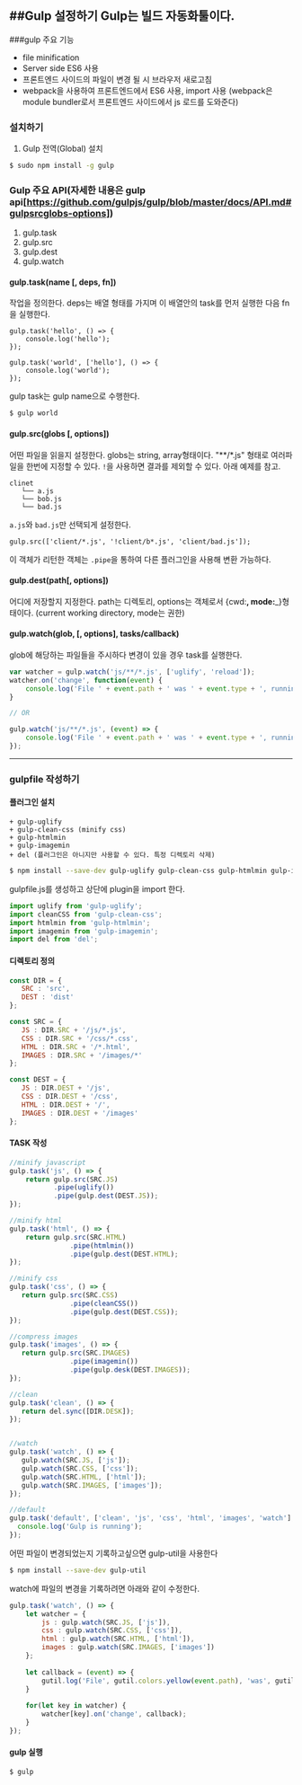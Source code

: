 ##Gulp 설정하기
Gulp는 빌드 자동화툴이다. 
---
###gulp 주요 기능
+ file minification
+ Server side ES6 사용
+ 프론트엔드 사이드의 파일이 변경 될 시 브라우저 새로고침
+ webpack을 사용하여 프론트엔드에서 ES6 사용, import 사용
  (webpack은 module bundler로서 프론트엔드 사이드에서 js 로드를 도와준다)
### 설치하기
1. Gulp 전역(Global) 설치
```sh
$ sudo npm install -g gulp
```

### Gulp 주요 API(자세한 내용은 gulp api[https://github.com/gulpjs/gulp/blob/master/docs/API.md#gulpsrcglobs-options])
1. gulp.task
2. gulp.src
3. gulp.dest
4. gulp.watch

#### gulp.task(name [, deps, fn])
작업을 정의한다.
deps는 배열 형태를 가지며 이 배열안의 task를 먼저 실행한 다음 fn을 실행한다.

```
gulp.task('hello', () => {
    console.log('hello');
});

gulp.task('world', ['hello'], () => {
    console.log('world');
});
```
gulp task는 gulp name으로 수행한다.

```sh
$ gulp world
```

#### gulp.src(globs [, options])
어떤 파일을 읽을지 설정한다.
globs는 string, array형태이다. "**/*.js" 형태로 여러파일을 한번에 지정할 수 있다.
`!`을 사용하면 결과를 제외할 수 있다. 아래 예제를 참고.
```
clinet
   └── a.js
   └── bob.js
   └── bad.js
``` 
`a.js`와 `bad.js`만 선택되게 설정한다.
```
gulp.src(['client/*.js', '!client/b*.js', 'client/bad.js']);
```
이 객체가 리턴한 객체는 `.pipe`을 통하여 다른 플러그인을 사용해 변환 가능하다.

#### gulp.dest(path[, options])
어디에 저장할지 지정한다.
path는 디렉토리, options는 객체로서 {cwd:__, mode:___}형태이다.
(current working directory, mode는 권한)

#### gulp.watch(glob, [, options], tasks/callback)
glob에 해당하는 파일들을 주시하다 변경이 있을 경우  task를 실행한다.

```js
var watcher = gulp.watch('js/**/*.js', ['uglify', 'reload']);
watcher.on('change', function(event) {
    console.log('File ' + event.path + ' was ' + event.type + ', running tasks...');
}

// OR 

gulp.watch('js/**/*.js', (event) => {
    console.log('File ' + event.path + ' was ' + event.type + ', running tasks...');
});
```

-------------------
### gulpfile 작성하기
#### 플러그인 설치
    + gulp-uglify
    + gulp-clean-css (minify css)
    + gulp-htmlmin
    + gulp-imagemin
    + del (플러그인은 아니지만 사용할 수 있다. 특정 디렉토리 삭제)
 
 ```sh
 $ npm install --save-dev gulp-uglify gulp-clean-css gulp-htmlmin gulp-imagemin del
 ```
 
 gulpfile.js를 생성하고 상단에 plugin을 import 한다.
 ```js
 import uglify from 'gulp-uglify';
 import cleanCSS from 'gulp-clean-css';
 import htmlmin from 'gulp-htmlmin';
 import imagemin from 'gulp-imagemin';
 import del from 'del';
 ```
 
 #### 디렉토리 정의
 ```js
const DIR = {
    SRC : 'src',
    DEST : 'dist' 
};

const SRC = {
    JS : DIR.SRC + '/js/*.js',
    CSS : DIR.SRC + '/css/*.css',
    HTML : DIR.SRC + '/*.html',
    IMAGES : DIR.SRC + '/images/*'
};

const DEST = {
    JS : DIR.DEST + '/js',
    CSS : DIR.DEST + '/css',
    HTML : DIR.DEST + '/',
    IMAGES : DIR.DEST + '/images'
};
 ```
 
 #### TASK 작성
 
 
 ```js
 //minify javascript
 gulp.task('js', () => {
     return gulp.src(SRC.JS)
            .pipe(uglify())
            .pipe(gulp.dest(DEST.JS));
 });
 
 //minify html
 gulp.task('html', () => {
     return gulp.src(SRC.HTML)
                .pipe(htmlmin())
                .pipe(gulp.dest(DEST.HTML);
 });    
 
 //minify css
 gulp.task('css', () => {
    return gulp.src(SRC.CSS)
                .pipe(cleanCSS())
                .pipe(gulp.dest(DEST.CSS));
});

//compress images
gulp.task('images', () => {
    return gulp.src(SRC.IMAGES)
                .pipe(imagemin())
                .pipe(gulp.desk(DEST.IMAGES));
});

//clean
gulp.task('clean', () => {
    return del.sync([DIR.DESK]);
});


//watch
gulp.task('watch', () => {
    gulp.watch(SRC.JS, ['js']);
    gulp.watch(SRC.CSS, ['css']);
    gulp.watch(SRC.HTML, ['html']);
    gulp.watch(SRC.IMAGES, ['images']);
});

//default
gulp.task('default', ['clean', 'js', 'css', 'html', 'images', 'watch'], () => {
   console.log('Gulp is running');
});


 ```
어떤 파일이 변경되었는지 기록하고싶으면 gulp-util을 사용한다
```sh
$ npm install --save-dev gulp-util
```

watch에 파일의 변경을 기록하려면 아래와 같이 수정한다.
```js
gulp.task('watch', () => {
    let watcher = {
        js : gulp.watch(SRC.JS, ['js']),
        css : gulp.watch(SRC.CSS, ['css']),
        html : gulp.watch(SRC.HTML, ['html']),
        images : gulp.watch(SRC.IMAGES, ['images'])
    };
    
    let callback = (event) => {
        gutil.log('File', gutil.colors.yellow(event.path), 'was', gutil.colors.magenta(event.type));
    }
    
    for(let key in watcher) {
        watcher[key].on('change', callback);
    }
});
``` 

#### gulp 실행
```sh
$ gulp
``` 
 